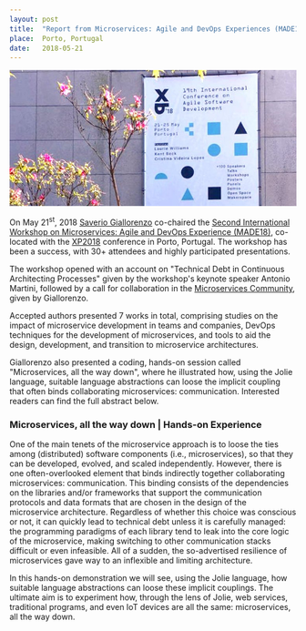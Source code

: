 ```yaml
---
layout: post
title:  "Report from Microservices: Agile and DevOps Experiences (MADE18)"
place:  Porto, Portugal
date:   2018-05-21
---
```

<img class="img-fluid mx-auto d-block" src="/images/posts/made18.jpg">

On May 21<sup>st</sup>, 2018 [Saverio Giallorenzo](/people.html#sg) co-chaired the [Second International Workshop on Microservices: Agile and DevOps Experience (MADE18)](https://sites.google.com/view/made18/), co-located with the [XP2018](https://www.agilealliance.org/xp2018/) conference in Porto, Portugal.
The workshop has been a success, with 30+ attendees and highly participated presentations. 

<!--more-->

The workshop opened with an account on "Technical Debt in Continuous Architecting Processes" given by the workshop's keynote speaker Antonio Martini, followed by a call for collaboration in the [Microservices Community](http://microservices.sdu.dk/), given by Giallorenzo.

Accepted authors presented 7 works in total, comprising studies on the impact of microservice development in teams and companies, DevOps techniques for the development of microservices, and tools to aid the design, development, and transition to microservice architectures.

Giallorenzo also presented a coding, hands-on session called "Microservices, all the way down", where he illustrated how, using the Jolie language, suitable language abstractions can loose the implicit coupling that often binds collaborating microservices: communication. Interested readers can find the full abstract below.


### Microservices, all the way down | Hands-on Experience

One of the main tenets of the microservice approach is to loose the ties among (distributed) software components (i.e., microservices), so that they can be developed, evolved, and scaled independently. However, there is one often-overlooked element that binds indirectly together collaborating microservices: communication. This binding consists of the dependencies on the libraries and/or frameworks that support the communication protocols and data formats that are chosen in the design of the microservice architecture. Regardless of whether this choice was conscious or not, it can quickly lead to technical debt unless it is carefully managed: the programming paradigms of each library tend to leak into the core logic of the microservice, making switching to other communication stacks difficult or even infeasible. All of a sudden, the so-advertised resilience of microservices gave way to an inflexible and limiting architecture.

In this hands-on demonstration we will see, using the Jolie language, how suitable language abstractions can loose these implicit couplings. The ultimate aim is to experiment how, through the lens of Jolie, web services, traditional programs, and even IoT devices are all the same: microservices, all the way down.
